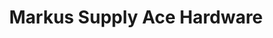 ---
title: "Markus Supply Ace Hardware"
url: /oakland/markus-supply-ace-hardware/
shop: Baumarkt
---